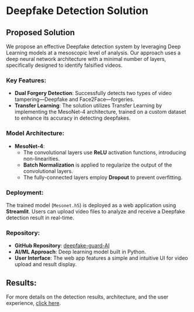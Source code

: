 # Deepfake Detection Solution

## Proposed Solution
We propose an effective Deepfake detection system by leveraging Deep Learning models at a mesoscopic level of analysis. Our approach uses a deep neural network architecture with a minimal number of layers, specifically designed to identify falsified videos.

### Key Features:
- **Dual Forgery Detection**: Successfully detects two types of video tampering—Deepfake and Face2Face—forgeries.
- **Transfer Learning**: The solution utilizes Transfer Learning by implementing the MesoNet-4 architecture, trained on a custom dataset to enhance its accuracy in detecting deepfakes.
  
### Model Architecture:
- **MesoNet-4**: 
  - The convolutional layers use **ReLU** activation functions, introducing non-linearities.
  - **Batch Normalization** is applied to regularize the output of the convolutional layers.
  - The fully-connected layers employ **Dropout** to prevent overfitting.

### Deployment:
The trained model (`Mesonet.h5`) is deployed as a web application using **Streamlit**. Users can upload video files to analyze and receive a Deepfake detection result in real-time.

### Repository:
- **GitHub Repository**: [deepfake-guard-AI](https://github.com/Imsachin010/Trans_DFD/)
- **AI/ML Approach**: Deep learning model built in Python.
- **User Interface**: The web app features a simple and intuitive UI for video upload and result display.

## Results:
For more details on the detection results, architecture, and the user experience, [click here](#).

